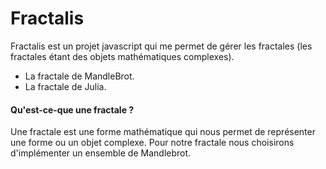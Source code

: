 # Fractalis

Fractalis est un projet javascript qui me permet de gérer les fractales (les fractales étant des objets mathématiques complexes).
- La fractale de MandleBrot.
- La fractale de Julia.


#### Qu'est-ce-que une fractale ?
Une fractale est une forme mathématique qui nous permet de représenter une forme ou un objet complexe. Pour notre fractale nous choisirons d'implémenter un ensemble de Mandlebrot.